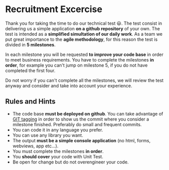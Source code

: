# Recruitment Excercise

Thank you for taking the time to do our technical test :smiley:. The test consist in delivering us a simple application **on a github repository** of your own.
The test is intended as a **simplified simultation of our daily work**. As a team we put great importance to the **agile methodology**, for this reason the test is divided in **5 milestones**.

In each milestone you will be requested **to improve your code base** in order to meet business requirements. You have to complete the milestones **in order**, for example you can't jump on milestone 5, if you do not have completed the first four.

Do not worry if you can't complete all the milestones, we will review the test anyway and consider and take into account your experience.

## Rules and Hints

* The code base **must be deployed on github**. You can take advantage of [GIT tagging](https://git-scm.com/book/en/v2/Git-Basics-Tagging) in order to show us the commit where you consider a milestone finished. Preferably do small and frequent commits.
* You can code it in any language you prefer.
* You can use any library you want.
* The output **must be a simple console application** (no html, forms, webviews, app etc...).
* You must complete the milestones **in order**.
* You **should cover** your code with Unit Test.
* Be open for change but do not overengineer your code.

